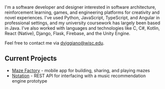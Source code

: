 I'm a software developer and designer interested in software architecture, reinforcement learning, games, and engineering platforms for creativity and novel experiences. I've used Python, JavaScript, TypeScript, and Angular in professional settings, and my university coursework has largely been based in Java. I've also worked with languages and technologies like C, C#, Kotlin, React (Native), Django, Flask, Firebase, and the Unity Engine.

Feel free to contact me via [dviggiano@wisc.edu](dviggiano@wisc.edu).

## Current Projects
* <a href=https://github.com/dviggiano/maze-factory>Maze Factory</a> - mobile app for building, sharing, and playing mazes
* <a href=https://github.com/dviggiano/notation>Notation</a> - REST API for interfacing with a music recommendation engine prototype
